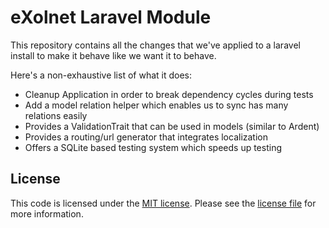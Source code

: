 # eXolnet Laravel Module

This repository contains all the changes that we've applied to a laravel install to make it behave like we want it to behave.

Here's a non-exhaustive list of what it does:

* Cleanup Application in order to break dependency cycles during tests
* Add a model relation helper which enables us to sync has many relations easily
* Provides a ValidationTrait that can be used in models (similar to Ardent)
* Provides a routing/url generator that integrates localization
* Offers a SQLite based testing system which speeds up testing

## License

This code is licensed under the [MIT license](http://choosealicense.com/licenses/mit/). Please see the [license file](LICENSE) for more information.
